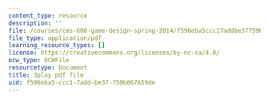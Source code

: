 ```yaml
---
content_type: resource
description: ''
file: /courses/cms-608-game-design-spring-2014/f596eba5ccc17addbe37759b067659de_1506649.pdf
file_type: application/pdf
learning_resource_types: []
license: https://creativecommons.org/licenses/by-nc-sa/4.0/
ocw_type: OCWFile
resourcetype: Document
title: 3play pdf file
uid: f596eba5-ccc1-7add-be37-759b067659de
---
```


